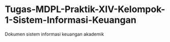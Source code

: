# Tugas-MDPL-Praktik-XIV-Kelompok-1-Sistem-Informasi-Keuangan
Dokumen sistem informasi keuangan akademik
